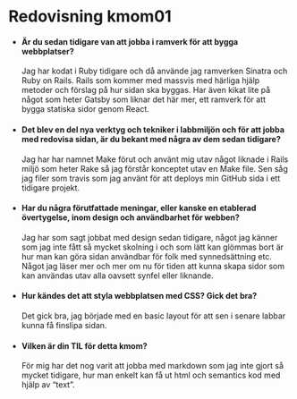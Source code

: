 ---
---
Redovisning kmom01
=========================

* #### Är du sedan tidigare van att jobba i ramverk för att bygga webbplatser?
  Jag har kodat i Ruby tidigare och då använde jag ramverken Sinatra och Ruby on Rails. Rails som kommer med massvis med härliga hjälp metoder och förslag på hur sidan ska byggas. Har även kikat lite på något som heter Gatsby som liknar det här mer, ett ramverk för att bygga statiska sidor genom React.

* #### Det blev en del nya verktyg och tekniker i labbmiljön och för att jobba med redovisa sidan, är du bekant med några av dem sedan tidigare?
  Jag har har namnet Make förut och använt mig utav något liknade i Rails miljö som heter Rake så jag förstår konceptet utav en Make file. Sen såg jag filer som travis som jag använt för att deploys min GitHub sida i ett tidigare projekt.

* #### Har du några förutfattade meningar, eller kanske en etablerad övertygelse, inom design och användbarhet för webben?
  Jag har som sagt jobbat med design sedan tidigare, något jag känner som jag inte fått så mycket skolning i och som lätt kan glömmas bort är hur man kan göra sidan användbar för folk med synnedsättning etc. Något jag läser mer och mer om nu för tiden att kunna skapa sidor som kan användas utav alla oavsett synfel eller liknande. 

* #### Hur kändes det att styla webbplatsen med CSS? Gick det bra?
  Det gick bra, jag började med en basic layout för att sen i senare labbar kunna få finslipa sidan.

* #### Vilken är din TIL för detta kmom?
  För mig har det nog varit att jobba med markdown som jag inte gjort så mycket tidigare, hur man enkelt kan få ut html och semantics kod med hjälp av “text”.